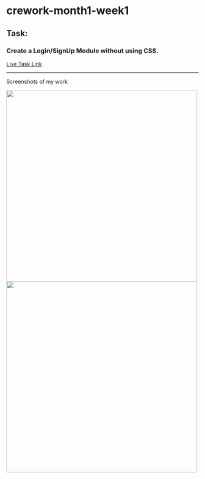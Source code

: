 <h1>crework-month1-week1</h1>

<h2>Task:</h2>
<h3>Create a Login/SignUp Module without using CSS.</h3>
<div>
<a href="https://shashank-crework-month1-week1.netlify.app/">Live Task Link</a>
<hr />
<p>Screenshots of my work</p>
<img height="500px" src="https://user-images.githubusercontent.com/90172730/180366267-56edd36f-cacb-4e14-898a-f370cf20ad83.png" />
<img height="500px" src="https://user-images.githubusercontent.com/90172730/180646365-190bace0-aaa4-4a3a-aae0-7d58e44300ed.png" />
</div>


